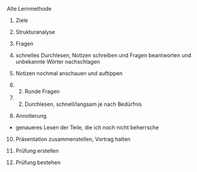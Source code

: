 Alte Lernmethode

1) Ziele

2) Strukturanalyse

3) Fragen

4) schnelles Durchlesen, Notizen schreiben und Fragen beantworten und unbekannte Wörter nachschlagen

5) Notizen nochmal anschauen und auftippen

6) 2. Runde Fragen

7) 2. Durchlesen, schnell/langsam je nach Bedürfnis

8) Annotierung

* genaueres Lesen der Teile, die ich noch nicht beherrsche

10) Präsentation zusammenstellen, Vortrag halten

11) Prüfung erstellen

12) Prüfung bestehen
